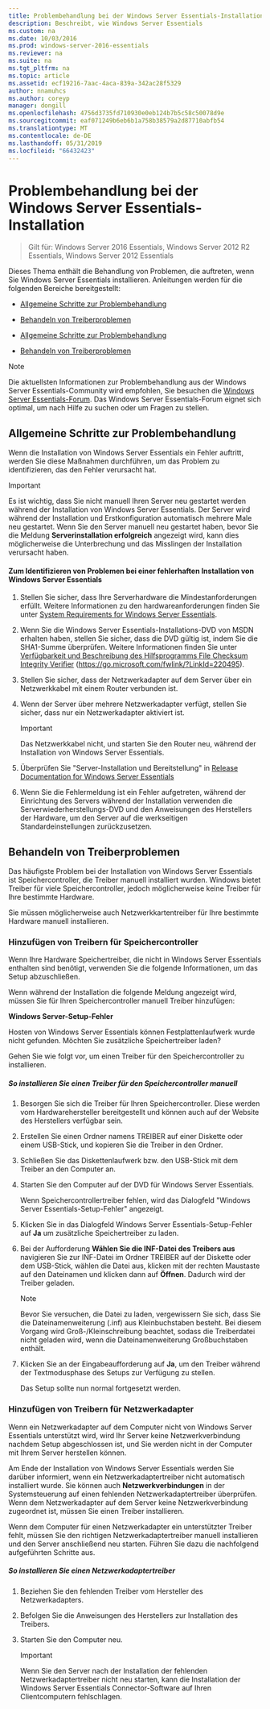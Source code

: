 ```yaml
---
title: Problembehandlung bei der Windows Server Essentials-Installation
description: Beschreibt, wie Windows Server Essentials
ms.custom: na
ms.date: 10/03/2016
ms.prod: windows-server-2016-essentials
ms.reviewer: na
ms.suite: na
ms.tgt_pltfrm: na
ms.topic: article
ms.assetid: ecf19216-7aac-4aca-839a-342ac28f5329
author: nnamuhcs
ms.author: coreyp
manager: dongill
ms.openlocfilehash: 4756d3735fd710930e0eb124b7b5c58c50078d9e
ms.sourcegitcommit: eaf071249b6eb6b1a758b38579a2d87710abfb54
ms.translationtype: MT
ms.contentlocale: de-DE
ms.lasthandoff: 05/31/2019
ms.locfileid: "66432423"
---
```

# <a name="troubleshoot-windows-server-essentials-installation"></a>Problembehandlung bei der Windows Server Essentials-Installation

>Gilt für: Windows Server 2016 Essentials, Windows Server 2012 R2 Essentials, Windows Server 2012 Essentials

Dieses Thema enthält die Behandlung von Problemen, die auftreten, wenn Sie Windows Server Essentials installieren. Anleitungen werden für die folgenden Bereiche bereitgestellt:  
  

-   [Allgemeine Schritte zur Problembehandlung](Troubleshoot-Windows-Server-Essentials-installation.md#BKMK_GeneralTroubleshootingSteps)  
  
-   [Behandeln von Treiberproblemen](Troubleshoot-Windows-Server-Essentials-installation.md#BKMK_TroubleshootDrivers)  

-   [Allgemeine Schritte zur Problembehandlung](Troubleshoot-Windows-Server-Essentials-installation.md#BKMK_GeneralTroubleshootingSteps)  
  
-   [Behandeln von Treiberproblemen](Troubleshoot-Windows-Server-Essentials-installation.md#BKMK_TroubleshootDrivers)  

  
> [!NOTE]
>  Die aktuellsten Informationen zur Problembehandlung aus der Windows Server Essentials-Community wird empfohlen, Sie besuchen die [Windows Server Essentials-Forum](https://social.technet.microsoft.com/Forums/winserveressentials/threads). Das Windows Server Essentials-Forum eignet sich optimal, um nach Hilfe zu suchen oder um Fragen zu stellen.  
  
##  <a name="BKMK_GeneralTroubleshootingSteps"></a> Allgemeine Schritte zur Problembehandlung  
 Wenn die Installation von Windows Server Essentials ein Fehler auftritt, werden Sie diese Maßnahmen durchführen, um das Problem zu identifizieren, das den Fehler verursacht hat.  
  
> [!IMPORTANT]
>  Es ist wichtig, dass Sie nicht manuell Ihren Server neu gestartet werden während der Installation von Windows Server Essentials. Der Server wird während der Installation und Erstkonfiguration automatisch mehrere Male neu gestartet. Wenn Sie den Server manuell neu gestartet haben, bevor Sie die Meldung **Serverinstallation erfolgreich** angezeigt wird, kann dies möglicherweise die Unterbrechung und das Misslingen der Installation verursacht haben.  
  
#### <a name="to-identify-issues-in-a-failed-installation-of-windows-server-essentials"></a>Zum Identifizieren von Problemen bei einer fehlerhaften Installation von Windows Server Essentials  
  
1.  Stellen Sie sicher, dass Ihre Serverhardware die Mindestanforderungen erfüllt. Weitere Informationen zu den hardwareanforderungen finden Sie unter [System Requirements for Windows Server Essentials](../get-started/system-requirements.md).  
  
2.  Wenn Sie die Windows Server Essentials-Installations-DVD von MSDN erhalten haben, stellen Sie sicher, dass die DVD gültig ist, indem Sie die SHA1-Summe überprüfen. Weitere Informationen finden Sie unter [Verfügbarkeit und Beschreibung des Hilfsprogramms File Checksum Integrity Verifier](https://go.microsoft.com/fwlink/?LinkId=220495) (https://go.microsoft.com/fwlink/?LinkId=220495).  
  
3.  Stellen Sie sicher, dass der Netzwerkadapter auf dem Server über ein Netzwerkkabel mit einem Router verbunden ist.  
  
4.  Wenn der Server über mehrere Netzwerkadapter verfügt, stellen Sie sicher, dass nur ein Netzwerkadapter aktiviert ist.  
  
    > [!IMPORTANT]
    >  Das Netzwerkkabel nicht, und starten Sie den Router neu, während der Installation von Windows Server Essentials.  
  
5.  Überprüfen Sie "Server-Installation und Bereitstellung" in [Release Documentation for Windows Server Essentials](../get-started/release-notes.md)  
  
6.  Wenn Sie die Fehlermeldung ist ein Fehler aufgetreten, während der Einrichtung des Servers während der Installation verwenden die Serverwiederherstellungs-DVD und den Anweisungen des Herstellers der Hardware, um den Server auf die werkseitigen Standardeinstellungen zurückzusetzen.  
  
##  <a name="BKMK_TroubleshootDrivers"></a> Behandeln von Treiberproblemen  
 Das häufigste Problem bei der Installation von Windows Server Essentials ist Speichercontroller, die Treiber manuell installiert wurden. Windows bietet Treiber für viele Speichercontroller, jedoch möglicherweise keine Treiber für Ihre bestimmte Hardware.  
  
 Sie müssen möglicherweise auch Netzwerkkartentreiber für Ihre bestimmte Hardware manuell installieren.  
  
###  <a name="BKMK_StorageDrivers"></a> Hinzufügen von Treibern für Speichercontroller  
 Wenn Ihre Hardware Speichertreiber, die nicht in Windows Server Essentials enthalten sind benötigt, verwenden Sie die folgende Informationen, um das Setup abzuschließen.  
  
 Wenn während der Installation die folgende Meldung angezeigt wird, müssen Sie für Ihren Speichercontroller manuell Treiber hinzufügen:  
  
 **Windows Server-Setup-Fehler**  
  
 Hosten von Windows Server Essentials können Festplattenlaufwerk wurde nicht gefunden. Möchten Sie zusätzliche Speichertreiber laden?  
  
 Gehen Sie wie folgt vor, um einen Treiber für den Speichercontroller zu installieren.  
  
##### <a name="to-manually-install-a-storage-controller-driver"></a>So installieren Sie einen Treiber für den Speichercontroller manuell  
  
1. Besorgen Sie sich die Treiber für Ihren Speichercontroller. Diese werden vom Hardwarehersteller bereitgestellt und können auch auf der Website des Herstellers verfügbar sein.  
  
2. Erstellen Sie einen Ordner namens TREIBER auf einer Diskette oder einem USB-Stick, und kopieren Sie die Treiber in den Ordner.  
  
3. Schließen Sie das Diskettenlaufwerk bzw. den USB-Stick mit dem Treiber an den Computer an.  
  
4. Starten Sie den Computer auf der DVD für Windows Server Essentials.  
  
    Wenn Speichercontrollertreiber fehlen, wird das Dialogfeld "Windows Server Essentials-Setup-Fehler" angezeigt.  
  
5. Klicken Sie in das Dialogfeld Windows Server Essentials-Setup-Fehler auf **Ja** um zusätzliche Speichertreiber zu laden.  
  
6. Bei der Aufforderung **Wählen Sie die INF-Datei des Treibers aus** navigieren Sie zur INF-Datei im Ordner TREIBER auf der Diskette oder dem USB-Stick, wählen die Datei aus, klicken mit der rechten Maustaste auf den Dateinamen und klicken dann auf **Öffnen**. Dadurch wird der Treiber geladen.  
  
   > [!NOTE]
   >  Bevor Sie versuchen, die Datei zu laden, vergewissern Sie sich, dass Sie die Dateinamenweiterung (.inf) aus Kleinbuchstaben besteht. Bei diesem Vorgang wird Groß-/Kleinschreibung beachtet, sodass die Treiberdatei nicht geladen wird, wenn die Dateinamenweiterung Großbuchstaben enthält.  
  
7. Klicken Sie an der Eingabeaufforderung auf **Ja**, um den Treiber während der Textmodusphase des Setups zur Verfügung zu stellen.  
  
   Das Setup sollte nun normal fortgesetzt werden.  
  
###  <a name="BKMK_AddingNICdrivers"></a> Hinzufügen von Treibern für Netzwerkadapter  
 Wenn ein Netzwerkadapter auf dem Computer nicht von Windows Server Essentials unterstützt wird, wird Ihr Server keine Netzwerkverbindung nachdem Setup abgeschlossen ist, und Sie werden nicht in der Computer mit Ihrem Server herstellen können.  
  
 Am Ende der Installation von Windows Server Essentials werden Sie darüber informiert, wenn ein Netzwerkadaptertreiber nicht automatisch installiert wurde. Sie können auch **Netzwerkverbindungen** in der Systemsteuerung auf einen fehlenden Netzwerkadaptertreiber überprüfen. Wenn dem Netzwerkadapter auf dem Server keine Netzwerkverbindung zugeordnet ist, müssen Sie einen Treiber installieren.  
  
 Wenn dem Computer für einen Netzwerkadapter ein unterstützter Treiber fehlt, müssen Sie den richtigen Netzwerkadaptertreiber manuell installieren und den Server anschließend neu starten. Führen Sie dazu die nachfolgend aufgeführten Schritte aus.  
  
##### <a name="to-install-a-network-adapter-driver"></a>So installieren Sie einen Netzwerkadaptertreiber  
  
1.  Beziehen Sie den fehlenden Treiber vom Hersteller des Netzwerkadapters.  
  
2.  Befolgen Sie die Anweisungen des Herstellers zur Installation des Treibers.  
  
3.  Starten Sie den Computer neu.  
  
    > [!IMPORTANT]
    >  Wenn Sie den Server nach der Installation der fehlenden Netzwerkadaptertreiber nicht neu starten, kann die Installation der Windows Server Essentials Connector-Software auf Ihren Clientcomputern fehlschlagen.
